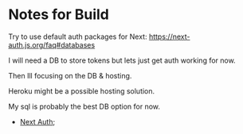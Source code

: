 # Notes for Build

Try to use default auth packages for Next:
https://next-auth.js.org/faq#databases

I will need a DB to store tokens but lets just get auth working for now. 

Then Ill focusing on the DB & hosting.  

Heroku might be a possible hosting solution.

My sql is probably the best DB option for now.  

- [Next Auth](https://next-auth.js.org/getting-started/example);